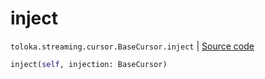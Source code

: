 # inject
`toloka.streaming.cursor.BaseCursor.inject` | [Source code](https://github.com/Toloka/toloka-kit/blob/v1.0.1/src/streaming/cursor.py#L121)

```python
inject(self, injection: BaseCursor)
```


